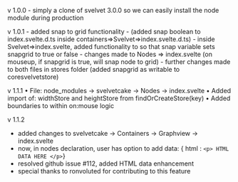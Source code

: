 v 1.0.0 - simply a clone of svelvet 3.0.0 so we can easily install the node module during production 

v 1.0.1 - added snap to grid functionality 
    - (added snap boolean to index.svelte.d.ts inside containers=>Svelvet=>index.svelte.d.ts)
        - inside Svelvet=>index.svelte, added functionality to so that snap variable sets snapgrid to true or false
    - changes made to Nodes => index.svelte (on mouseup, if snapgrid is true, will snap node to grid)
    - further changes made to both files in stores folder (added snapgrid as writable to coresvelvetstore)

v 1.1.1
• File: node_modules -> svelvetcake -> Nodes -> index.svelte
• Added import of: widthStore and heightStore from findOrCreateStore(key)
• Added boundaries to within on:mouse logic

v 1.1.2
- added changes to svelvetcake -> Containers -> Graphview -> index.svelte
- now, in nodes declaration, user has option to add data: { html : `<p> HTML DATA HERE </p>`}
- resolved github issue #112, added HTML data enhancement
- special thanks to ronvoluted for contributing to this feature